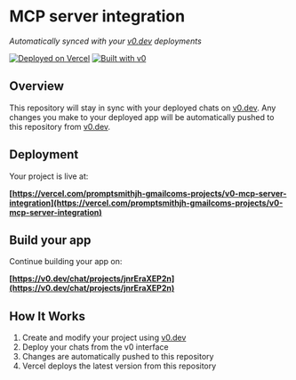 # MCP server integration

*Automatically synced with your [v0.dev](https://v0.dev) deployments*

[![Deployed on Vercel](https://img.shields.io/badge/Deployed%20on-Vercel-black?style=for-the-badge&logo=vercel)](https://vercel.com/promptsmithjh-gmailcoms-projects/v0-mcp-server-integration)
[![Built with v0](https://img.shields.io/badge/Built%20with-v0.dev-black?style=for-the-badge)](https://v0.dev/chat/projects/jnrEraXEP2n)

## Overview

This repository will stay in sync with your deployed chats on [v0.dev](https://v0.dev).
Any changes you make to your deployed app will be automatically pushed to this repository from [v0.dev](https://v0.dev).

## Deployment

Your project is live at:

**[https://vercel.com/promptsmithjh-gmailcoms-projects/v0-mcp-server-integration](https://vercel.com/promptsmithjh-gmailcoms-projects/v0-mcp-server-integration)**

## Build your app

Continue building your app on:

**[https://v0.dev/chat/projects/jnrEraXEP2n](https://v0.dev/chat/projects/jnrEraXEP2n)**

## How It Works

1. Create and modify your project using [v0.dev](https://v0.dev)
2. Deploy your chats from the v0 interface
3. Changes are automatically pushed to this repository
4. Vercel deploys the latest version from this repository
